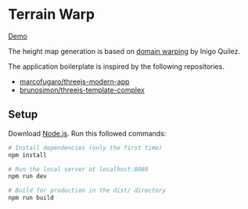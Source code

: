 # Terrain Warp

[Demo](https://terrain-warp.vercel.app/)

The height map generation is based on [domain warping](https://iquilezles.org/articles/warp/) by Inigo Quilez.

The application boilerplate is inspired by the following repositories.

- [marcofugaro/threejs-modern-app](https://github.com/marcofugaro/threejs-modern-app)
- [brunosimon/threejs-template-complex](https://github.com/brunosimon/threejs-template-complex/)

## Setup

Download [Node.js](https://nodejs.org/en/download/).
Run this followed commands:

```bash
# Install dependencies (only the first time)
npm install

# Run the local server at localhost:8080
npm run dev

# Build for production in the dist/ directory
npm run build
```
